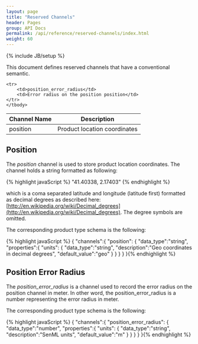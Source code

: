 ```yaml
---
layout: page
title: "Reserved Channels"
header: Pages
group: API Docs
permalink: /api/reference/reserved-channels/index.html
weight: 60
---
```

{% include JB/setup %}

This document defines reserved channels that have a conventional semantic.

<table class="content">
    <thead>
    <tr>
        <th><strong>Channel Name</strong></th>
        <th><strong>Description</strong></th>
    </tr>
    </thead>
    <tbody>
    <tr>
        <td>position</td>
        <td>Product location coordinates</td>
    </tr>

    <tr>
        <td>position_error_radius</td>
        <td>Error radius on the position position</td>
    </tr>
    </tbody>
</table>


Position
--------
The *position* channel is used to store product location coordinates.  The channel holds a string
formatted as following:

{% highlight javaScript %}
"41.40338, 2.17403"
{% endhighlight %}

which is a coma separated latitude and longitude (latitude first) formatted as decimal degrees as described here:
[http://en.wikipedia.org/wiki/Decimal_degrees](http://en.wikipedia.org/wiki/Decimal_degrees).  The degree symbols are
omitted.


The corresponding product type schema is the following:

{% highlight javaScript %}
{
    "channels":{
        "position": {
            "data_type":"string",
            "properties":{
                "units": {
                    "data_type":"string",
                    "description":"Geo coordinates in decimal degrees",
                    "default_value":"geo"
                }
            }
        }
    }
}{% endhighlight %}


Position Error Radius
---------------------

The *position_error_radius* is a channel used to record the error radius on the position channel in meter.
In other word, the position_error_radius is a number representing the error radius in meter.

The corresponding product type schema is the following:

{% highlight javaScript %}
{
    "channels":{
        "position_error_radius": {
            "data_type":"number",
            "properties":{
                "units": {
                    "data_type":"string",
                    "description":"SenML units",
                    "default_value":"m"
                }
            }
        }
    }
}{% endhighlight %}